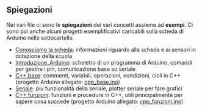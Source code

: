 ## Spiegazioni

Nei vari file ci sono le **spiegazioni** dei vari concetti assieme ad **esempi**. Ci sono poi anche alcuni progetti esemplificativi caricabili sulla scheda di Arduino nelle sottocartelle.

- [Conosciamo la scheda](./scheda/conosciamo_la_scheda.md): informazioni riguardo alla scheda e ai sensori in dotazione della scuola
- [Introduzione_Arduino](./intro_arduino/introduzione_Arduino.md): scheletro di un programma di Arduino, comandi per gestire i pin, comunicazione base su seriale
- [C++ base](./cpp_base/C++_base.md): commenti, variabili, operazioni, condizioni, cicli in C++ (progetto Arduino allegato: [cpp_base.ino](./tutorial/cpp_base/cpp_base.ino))
- [Seriale](./seriale/seriale.md): più funzionalità della seriale, plotter seriale per fare grafici
- [C++ funzioni](./cpp_funzioni/C++_funzioni.md): funzioni e procedure in C++, utili principalmente per sapere cosa succede (progetto Arduino allegato: [cpp_funzioni.ino](./cpp_funzioni/cpp_funzioni.ino))